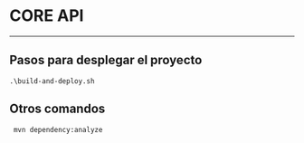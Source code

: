 # CORE API 

----------------------------------------


## Pasos para desplegar el proyecto

    .\build-and-deploy.sh

## Otros comandos
     mvn dependency:analyze

